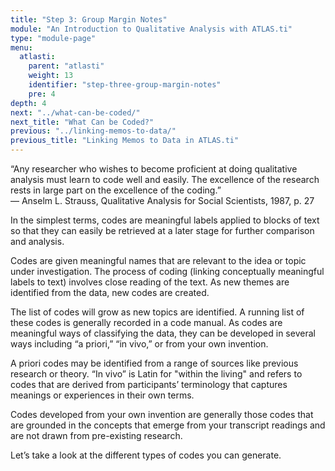 ```yaml
---
title: "Step 3: Group Margin Notes"
module: "An Introduction to Qualitative Analysis with ATLAS.ti"
type: "module-page"
menu:
  atlasti:
    parent: "atlasti"
    weight: 13
    identifier: "step-three-group-margin-notes"
    pre: 4
depth: 4
next: "../what-can-be-coded/"
next_title: "What Can be Coded?"
previous: "../linking-memos-to-data/"
previous_title: "Linking Memos to Data in ATLAS.ti"
---
```

<div class="card bg-light mb-4">
  <div class="card-body">
    “Any researcher who wishes to become proficient at doing qualitative analysis must learn to code well and easily. The excellence of the research rests in large part on the excellence of the coding.”<br />
    — Anselm L. Strauss, Qualitative Analysis for Social Scientists, 1987, p. 27
  </div>
</div>

In the simplest terms, codes are meaningful labels applied to blocks of text so that they can easily be retrieved at a later stage for further comparison and analysis. 

Codes are given meaningful names that are relevant to the idea or topic under investigation. The process of coding (linking conceptually meaningful labels to text) involves close reading of the text. As new themes are identified from the data, new codes are created.

The list of codes will grow as new topics are identified. A running list of these codes is generally recorded in a code manual. As codes are meaningful ways of classifying the data, they can be developed in several ways including “a priori,” “in vivo,” or from your own invention. 

A priori codes may be identified from a range of sources like previous research or theory.  “In vivo” is Latin for "within the living" and refers to codes that are derived from participants’ terminology that captures meanings or experiences in their own terms. 

Codes developed from your own invention are generally those codes that are grounded in the concepts that emerge from your transcript readings and are not drawn from pre-existing research.  

Let’s take a look at the different types of codes you can generate.
